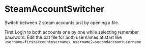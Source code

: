# SteamAccountSwitcher
Switch between 2 steam accounts just by opening a file.

First Login to both accounts one by one while selecting remember password.
Edit the bat file for both usernames at start like
`` username=firstaccountusername\
username2=secondaccountusername``
